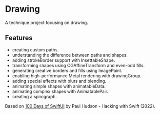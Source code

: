 # Drawing

A technique project focusing on drawing.

<!-- <p align="center">
    <img src="screenshot.png" style="width:528px;max-width:100%;">
</p> -->

## Features

- creating custom paths.
- understanding the difference between paths and shapes.
- adding strokeBorder support with InsettableShape.
- transforming shapes using CGAffineTransform and even-odd fills.
- generating creative borders and fills using ImagePaint.
- enabling high-performance Metal rendering with drawingGroup.
- adding special effects with blurs and blending.
- animating simple shapes with animatableData.
- animating complex shapes with AnimatablePair.
- creating a spirograph.

Based on [100 Days of SwiftUI](https://www.hackingwithswift.com/100/swiftui) by Paul Hudson - Hacking with Swift (2022).
